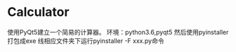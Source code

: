 # Calculator
使用PyQt5建立一个简易的计算器。
环境：python3.6,pyqt5
然后使用pyinstaller打包成exe
线相应文件夹下运行pyinstaller -F xxx.py命令
